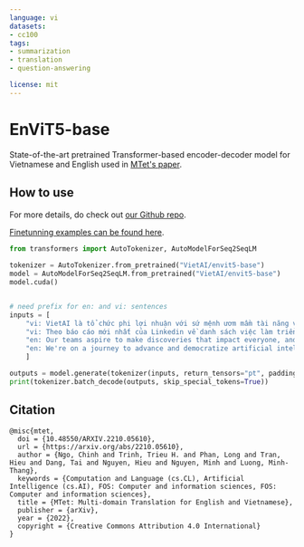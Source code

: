 ```yaml
---
language: vi
datasets:
- cc100
tags:
- summarization
- translation
- question-answering

license: mit
---
```


# EnViT5-base

State-of-the-art pretrained Transformer-based encoder-decoder model for Vietnamese and English used in [MTet's paper](https://arxiv.org/abs/2210.05610).

## How to use
For more details, do check out [our Github repo](https://github.com/vietai/mtet). 

[Finetunning examples can be found here](https://github.com/vietai/ViT5/tree/main/finetunning_huggingface).

```python
from transformers import AutoTokenizer, AutoModelForSeq2SeqLM
​
tokenizer = AutoTokenizer.from_pretrained("VietAI/envit5-base")  
model = AutoModelForSeq2SeqLM.from_pretrained("VietAI/envit5-base")
model.cuda()


# need prefix for en: and vi: sentences
inputs = [
    "vi: VietAI là tổ chức phi lợi nhuận với sứ mệnh ươm mầm tài năng về trí tuệ nhân tạo và xây dựng một cộng đồng các chuyên gia trong lĩnh vực trí tuệ nhân tạo đẳng cấp quốc tế tại Việt Nam.",
    "vi: Theo báo cáo mới nhất của Linkedin về danh sách việc làm triển vọng với mức lương hấp dẫn năm 2020, các chức danh công việc liên quan đến AI như Chuyên gia AI (Artificial Intelligence Specialist), Kỹ sư ML (Machine Learning Engineer) đều xếp thứ hạng cao.",
    "en: Our teams aspire to make discoveries that impact everyone, and core to our approach is sharing our research and tools to fuel progress in the field.",
    "en: We're on a journey to advance and democratize artificial intelligence through open source and open science."
    ]

outputs = model.generate(tokenizer(inputs, return_tensors="pt", padding=True).input_ids.to('cuda'), max_length=512)
print(tokenizer.batch_decode(outputs, skip_special_tokens=True))

```

## Citation
```
@misc{mtet,
  doi = {10.48550/ARXIV.2210.05610},
  url = {https://arxiv.org/abs/2210.05610},
  author = {Ngo, Chinh and Trinh, Trieu H. and Phan, Long and Tran, Hieu and Dang, Tai and Nguyen, Hieu and Nguyen, Minh and Luong, Minh-Thang},
  keywords = {Computation and Language (cs.CL), Artificial Intelligence (cs.AI), FOS: Computer and information sciences, FOS: Computer and information sciences},
  title = {MTet: Multi-domain Translation for English and Vietnamese},
  publisher = {arXiv},
  year = {2022},
  copyright = {Creative Commons Attribution 4.0 International}
}

```